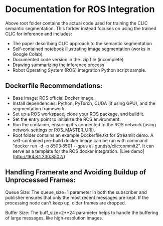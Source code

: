 # Documentation for ROS Integration 

Above root folder contains the actual code used for training the CLIC semantic segmentation.
This forlder instead focuses on using the trained CLIC for inference and includes:

- The paper describing CLIC approach to the semantic segmentation
- Self-contained notebook illustrating image segmentation (works in Google Colab)
- Documented code version in the .zip file (incomplete)
- Drawing summarizing the inference process
- Robot Operating System (ROS) integration Python script sample.

## Dockerfile Recommendations:

- Base image: ROS official Docker image.
- Install dependencies: Python, PyTorch, CUDA (if using GPU), and the segmentation framework.
- Set up a ROS workspace, clone your ROS package, and build it.
- Set the entry point to initialize the ROS environment.
- Run the container, ensuring it's connected to the ROS network (using network settings or ROS_MASTER_URI).
- Root folder contains an example Dockerfile.txt for Streamlit demo. A self-contained pre-build docker image can be run with command "docker run -d -p 8503:8501 --gpus all guntisb/clic:commit2". It can serve as a template for the ROS docker integration. [Live demo] (http://194.8.1.230:8502/)

## Handling Framerate and Avoiding Buildup of Unprocessed Frames:

Queue Size: The queue_size=1 parameter in both the subscriber and publisher ensures that only the most recent messages are kept. If the processing node can't keep up, older frames are dropped.

Buffer Size: The buff_size=2**24 parameter helps to handle the buffering of large messages, like high-resolution images.


